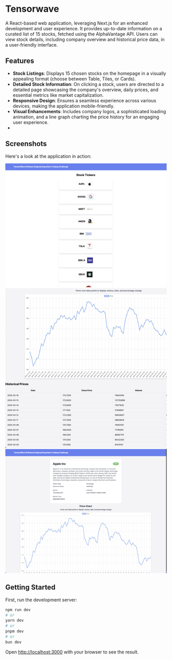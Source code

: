 # Tensorwave

A React-based web application, leveraging Next.js for an enhanced development and user experience. It provides up-to-date information on a curated list of 15 stocks, fetched using the AlphaVantage API. Users can view stock details, including company overview and historical price data, in a user-friendly interface.

## Features

- **Stock Listings**: Displays 15 chosen stocks on the homepage in a visually appealing format (choose between Table, Tiles, or Cards).
- **Detailed Stock Information**: On clicking a stock, users are directed to a detailed page showcasing the company's overview, daily prices, and essential metrics like market capitalization.
- **Responsive Design**: Ensures a seamless experience across various devices, making the application mobile-friendly.
- **Visual Enhancements**: Includes company logos, a sophisticated loading animation, and a line graph charting the price history for an engaging user experience.
- 
## Screenshots

Here's a look at the application in action:

![Application Screenshot](readmephotos/screenshot1.png)
![Application Screenshot](readmephotos/screenshot2.png)
![Application Screenshot](readmephotos/screenshot3.png)


## Getting Started

First, run the development server:

```bash
npm run dev
# or
yarn dev
# or
pnpm dev
# or
bun dev
```

Open [http://localhost:3000](http://localhost:3000) with your browser to see the result.
